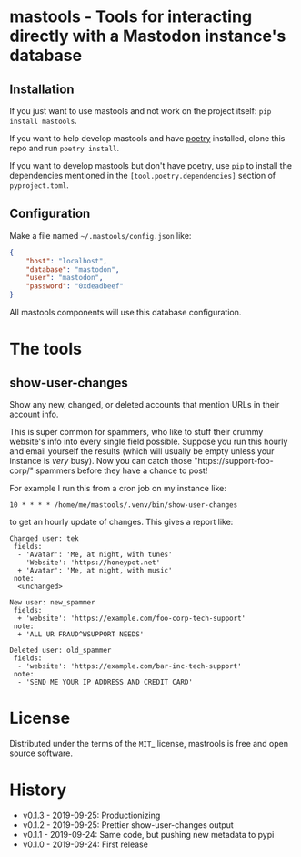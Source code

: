 # mastools - Tools for interacting directly with a Mastodon instance's database

## Installation

If you just want to use mastools and not work on the project itself: `pip install mastools`.

If you want to help develop mastools and have [poetry](https://poetry.eustace.io) installed, clone this repo and run `poetry install`.

If you want to develop mastools but don't have poetry, use `pip` to install the dependencies mentioned in the `[tool.poetry.dependencies]` section of `pyproject.toml`.

## Configuration

Make a file named `~/.mastools/config.json` like:

```json
{
    "host": "localhost",
    "database": "mastodon",
    "user": "mastodon",
    "password": "0xdeadbeef"
}
```

All mastools components will use this database configuration.

# The tools

## show-user-changes

Show any new, changed, or deleted accounts that mention URLs in their account
info.

This is super common for spammers, who like to stuff their crummy website's info
into every single field possible. Suppose you run this hourly and email yourself
the results (which will usually be empty unless your instance is *very* busy).
Now you can catch those "https://support-foo-corp/" spammers before they have a
chance to post!

For example I run this from a cron job on my instance like:

```
10 * * * * /home/me/mastools/.venv/bin/show-user-changes
```

to get an hourly update of changes. This gives a report like:

```
Changed user: tek
 fields:
  - 'Avatar': 'Me, at night, with tunes'
    'Website': 'https://honeypot.net'
  + 'Avatar': 'Me, at night, with music'
 note:
  <unchanged>

New user: new_spammer
 fields:
  + 'website': 'https://example.com/foo-corp-tech-support'
 note:
  + 'ALL UR FRAUD^WSUPPORT NEEDS'

Deleted user: old_spammer
 fields:
  - 'website': 'https://example.com/bar-inc-tech-support'
 note:
  - 'SEND ME YOUR IP ADDRESS AND CREDIT CARD'
```

# License

Distributed under the terms of the `MIT`_ license, mastrools is free and open source software.

# History

- v0.1.3 - 2019-09-25: Productionizing
- v0.1.2 - 2019-09-25: Prettier show-user-changes output
- v0.1.1 - 2019-09-24: Same code, but pushing new metadata to pypi
- v0.1.0 - 2019-09-24: First release
